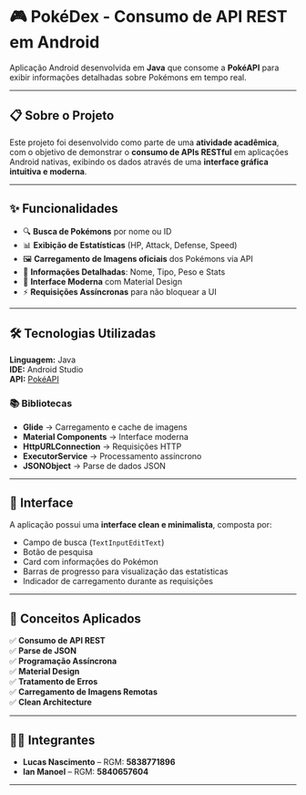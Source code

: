 # 🎮 PokéDex - Consumo de API REST em Android

Aplicação Android desenvolvida em **Java** que consome a **PokéAPI** para exibir informações detalhadas sobre Pokémons em tempo real.

---

## 📋 Sobre o Projeto

Este projeto foi desenvolvido como parte de uma **atividade acadêmica**, com o objetivo de demonstrar o **consumo de APIs RESTful** em aplicações Android nativas, exibindo os dados através de uma **interface gráfica intuitiva e moderna**.

---

## ✨ Funcionalidades

- 🔍 **Busca de Pokémons** por nome ou ID  
- 📊 **Exibição de Estatísticas** (HP, Attack, Defense, Speed)  
- 🖼️ **Carregamento de Imagens oficiais** dos Pokémons via API  
- 💾 **Informações Detalhadas**: Nome, Tipo, Peso e Stats  
- 🎨 **Interface Moderna** com Material Design  
- ⚡ **Requisições Assíncronas** para não bloquear a UI  

---

## 🛠️ Tecnologias Utilizadas

**Linguagem:** Java  
**IDE:** Android Studio  
**API:** [PokéAPI](https://pokeapi.co/)

### 📚 Bibliotecas

- **Glide** → Carregamento e cache de imagens  
- **Material Components** → Interface moderna  
- **HttpURLConnection** → Requisições HTTP  
- **ExecutorService** → Processamento assíncrono  
- **JSONObject** → Parse de dados JSON  

---

## 📱 Interface

A aplicação possui uma **interface clean e minimalista**, composta por:

- Campo de busca (`TextInputEditText`)  
- Botão de pesquisa  
- Card com informações do Pokémon  
- Barras de progresso para visualização das estatísticas  
- Indicador de carregamento durante as requisições  

---

## 🎯 Conceitos Aplicados

✅ **Consumo de API REST**  
✅ **Parse de JSON**  
✅ **Programação Assíncrona**  
✅ **Material Design**  
✅ **Tratamento de Erros**  
✅ **Carregamento de Imagens Remotas**  
✅ **Clean Architecture**  

---

## 👨‍💻 Integrantes

- **Lucas Nascimento** – RGM: **5838771896**
- **Ian Manoel** – RGM: **5840657604**
---
